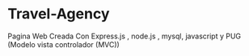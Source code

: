 # Travel-Agency
Pagina Web Creada Con 
Express.js , node.js , mysql, javascript y PUG (Modelo vista controlador (MVC))
